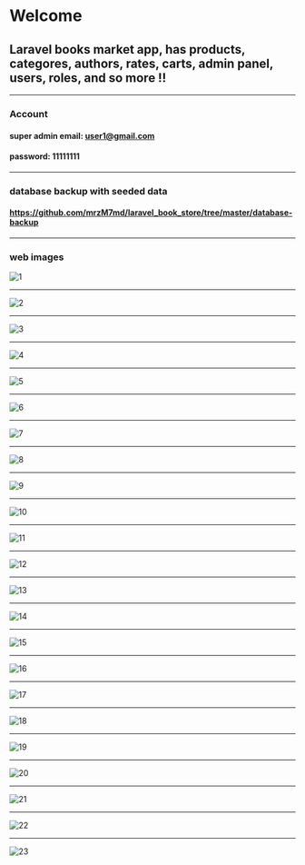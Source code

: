 # Welcome
## Laravel books market app, has products, categores, authors, rates, carts, admin panel, users, roles, and so more !!

***
### Account
#### super admin email: user1@gmail.com
#### password: 11111111

***
### database backup with seeded data
#### https://github.com/mrzM7md/laravel_book_store/tree/master/database-backup

***
### web images

![1](appImages/Screenshot%20(441).png)
***
![2](appImages/Screenshot%20(442).png)
***
![3](appImages/Screenshot%20(443).png)
***
![4](appImages/Screenshot%20(444).png)
***
![5](appImages/Screenshot%20(445).png)
***
![6](appImages/Screenshot%20(446).png)
***
![7](appImages/Screenshot%20(447).png)
***
![8](appImages/Screenshot%20(448).png)
***
![9](appImages/Screenshot%20(449).png)
***
![10](appImages/Screenshot%20(450).png)
***
![11](appImages/Screenshot%20(451).png)
***
![12](appImages/Screenshot%20(452).png)
***
![13](appImages/Screenshot%20(453).png)
***
![14](appImages/Screenshot%20(454).png)
***
![15](appImages/Screenshot%20(455).png)
***
![16](appImages/Screenshot%20(456).png)
***
![17](appImages/Screenshot%20(457).png)
***
![18](appImages/Screenshot%20(458).png)
***
![19](appImages/Screenshot%20(459).png)
***
![20](appImages/Screenshot%20(460).png)
***
![21](appImages/Screenshot%20(461).png)
***
![22](appImages/Screenshot%20(462).png)
***
![23](appImages/Screenshot%20(463).png)